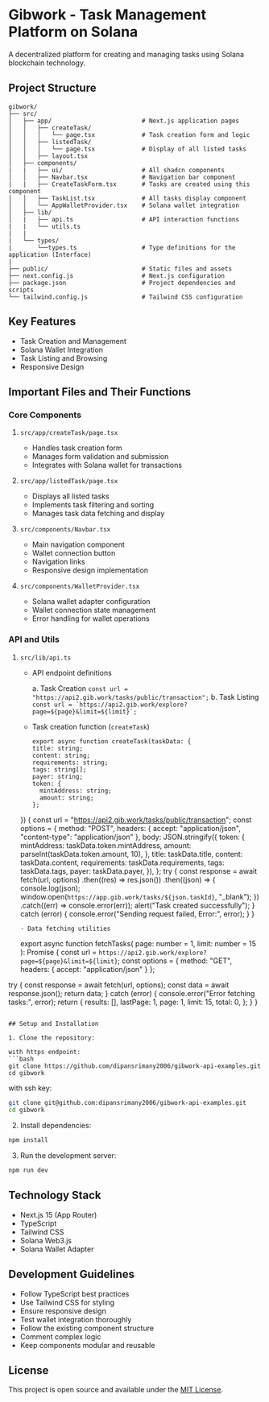 # Gibwork - Task Management Platform on Solana

A decentralized platform for creating and managing tasks using Solana blockchain technology.

## Project Structure

```
gibwork/
├── src/
│   ├── app/                         # Next.js application pages
│   │   ├── createTask/         
│   │   │   └── page.tsx             # Task creation form and logic
│   │   ├── listedTask/              
│   │   │   └── page.tsx             # Display of all listed tasks
│   │   ├── layout.tsx               
│   ├── components/ 
|   |   ├── ui/                      # All shadcn components 
│   │   ├── Navbar.tsx               # Navigation bar component
|   |   ├── CreateTaskForm.tsx       # Tasks are created using this component 
│   │   ├── TaskList.tsx             # All tasks display component
│   │   └── AppWalletProvider.tsx    # Solana wallet integration
│   ├── lib/                         
│   |   ├── api.ts                   # API interaction functions
|   |   └── utils.ts
|   |       
|   └── types/
|       └──types.ts                  # Type definitions for the application (Interface)
|
├── public/                          # Static files and assets
├── next.config.js                   # Next.js configuration
├── package.json                     # Project dependencies and scripts
└── tailwind.config.js               # Tailwind CSS configuration
```

## Key Features

- Task Creation and Management
- Solana Wallet Integration
- Task Listing and Browsing
- Responsive Design

## Important Files and Their Functions

### Core Components

1. `src/app/createTask/page.tsx`
   - Handles task creation form
   - Manages form validation and submission
   - Integrates with Solana wallet for transactions

2. `src/app/listedTask/page.tsx`
   - Displays all listed tasks
   - Implements task filtering and sorting
   - Manages task data fetching and display

3. `src/components/Navbar.tsx`
   - Main navigation component
   - Wallet connection button
   - Navigation links
   - Responsive design implementation

4. `src/components/WalletProvider.tsx`
   - Solana wallet adapter configuration
   - Wallet connection state management
   - Error handling for wallet operations

### API and Utils

1. `src/lib/api.ts`
   - API endpoint definitions

      a. Task Creation
      ``` const url = "https://api2.gib.work/tasks/public/transaction"; ```
      b. Task Listing
      ``` const url = `https://api2.gib.work/explore?page=${page}&limit=${limit}`; ``` 

   - Task creation function (`createTask`)
    
      ``` 
      export async function createTask(taskData: {
      title: string;
      content: string;
      requirements: string;
      tags: string[];
      payer: string;
      token: {
        mintAddress: string;
        amount: string;
      };
    }) {
      const url = "https://api2.gib.work/tasks/public/transaction";
      const options = {
        method: "POST",
        headers: { accept: "application/json", "content-type": "application/json" },
        body: JSON.stringify({
          token: {
            mintAddress: taskData.token.mintAddress,
            amount: parseInt(taskData.token.amount, 10),
          },
          title: taskData.title,
          content: taskData.content,
          requirements: taskData.requirements,
          tags: taskData.tags,
          payer: taskData.payer,
        }),
      };
      try {
        const response = await fetch(url, options)
          .then((res) => res.json())
          .then((json) => {
            console.log(json);
            window.open(`https://app.gib.work/tasks/${json.taskId}`, "_blank");
          })
          .catch((err) => console.error(err));
        alert("Task created successfully");
      } catch (error) {
        console.error("Sending request failed, Error:", error);
      }
    } 
    ```
   - Data fetching utilities

   ```
   export async function fetchTasks(
  page: number = 1,
  limit: number = 15
): Promise<PaginatedResponse> {
  const url = `https://api2.gib.work/explore?page=${page}&limit=${limit}`;
  const options = { method: "GET", headers: { accept: "application/json" } };

  try {
    const response = await fetch(url, options);
    const data = await response.json();
    return data;
  } catch (error) {
    console.error("Error fetching tasks:", error);
    return {
      results: [],
      lastPage: 1,
      page: 1,
      limit: 15,
      total: 0,
    };
  }
}

   ```

## Setup and Installation

1. Clone the repository:
    
with https endpoint:
```bash
git clone https://github.com/dipansrimany2006/gibwork-api-examples.git
cd gibwork
```
with ssh key:
```bash
git clone git@github.com:dipansrimany2006/gibwork-api-examples.git
cd gibwork
```
 

2. Install dependencies:
```bash
npm install
```

3. Run the development server:
```bash
npm run dev
```

## Technology Stack

- Next.js 15 (App Router)
- TypeScript
- Tailwind CSS
- Solana Web3.js
- Solana Wallet Adapter

## Development Guidelines

- Follow TypeScript best practices
- Use Tailwind CSS for styling
- Ensure responsive design
- Test wallet integration thoroughly
- Follow the existing component structure
- Comment complex logic
- Keep components modular and reusable

## License

This project is open source and available under the [MIT License](LICENSE).
